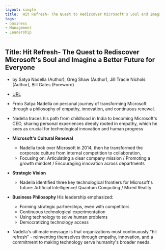 ```yaml
---
layout: single
title:  Hit Refresh- The Quest to Rediscover Microsoft's Soul and Imagine a Better Future for Everyone 
tags:
- business
- Management
- Leadership
---
```



## Title: Hit Refresh- The Quest to Rediscover Microsoft's Soul and Imagine a Better Future for Everyone 

- by Satya Nadella (Author), Greg Shaw (Author), Jill Tracie Nichols (Author), Bill Gates (Foreword) 

- [URL](https://www.amazon.com/Hit-Refresh-Rediscover-Microsofts-Everyone-ebook/dp/B01HOT5SQA)


- Frmo Satya Nadella on personal journey of  transforming Microsoft through a philosophy of empathy, innovation, and continuous renewal. 

- Nadella traces his path from childhood in India to becoming Microsoft's CEO, sharing personal experiences deeply rooted in empathy, which he sees as crucial for technological innovation and human progress

- **Microsoft's Cultural Renewal**
  + Nadella took over Microsoft in 2014, then he transformed the corporate culture from internal competition to collaboration, 
  + Focusing on: Articulating a clear company mission / Promoting a growth mindset / Encouraging innovation across departments

- **Strategic Vision**
  + Nadella identified three key technological frontiers for Microsoft's future:  Artificial Intelligence/  Quantum Computing / Mixed Reality

- **Business Philosophy**
  His leadership emphasized:
  + Forming strategic partnerships, even with competitors
  + Continuous technological experimentation
  + Using technology to solve human problems
  + Democratizing technology access


- Nadella's ultimate message is that organizations must continuously "hit refresh" - reinventing themselves through empathy, innovation, and a commitment to making technology serve humanity's broader needs.

